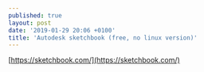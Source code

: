 ```yaml
---
published: true
layout: post
date: '2019-01-29 20:06 +0100'
title: 'Autodesk sketchbook (free, no linux version)'
---
```

[https://sketchbook.com/](https://sketchbook.com/)
